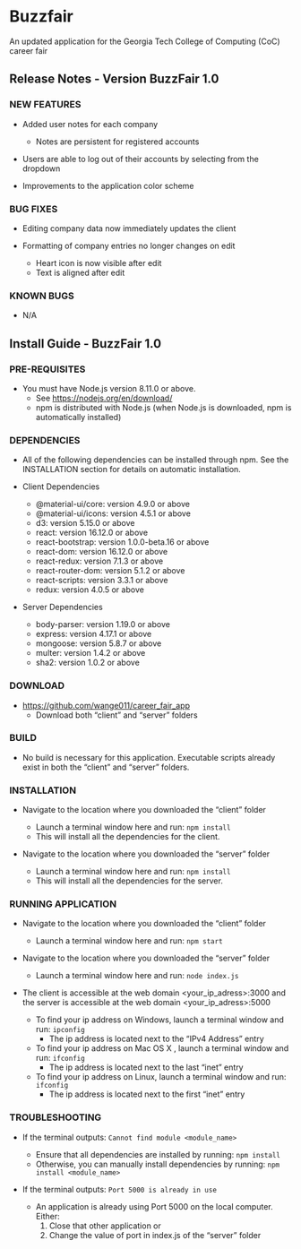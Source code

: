 # Buzzfair

An updated application for the Georgia Tech College of Computing (CoC) career fair

## Release Notes - Version BuzzFair 1.0
### NEW FEATURES
* Added user notes for each company
	* Notes are persistent for registered accounts

* Users are able to log out of their accounts by selecting from the dropdown

* Improvements to the application color scheme
### BUG FIXES
* Editing company data now immediately updates the client

* Formatting of company entries no longer changes on edit
	* Heart icon is now visible after edit
	* Text is aligned after edit
### KNOWN BUGS
* N/A

## Install Guide - BuzzFair 1.0
### PRE-REQUISITES
* You must have Node.js version 8.11.0 or above. 
	* See https://nodejs.org/en/download/ 
	* npm is distributed with Node.js (when Node.js is downloaded, npm is automatically installed)
### DEPENDENCIES
* All of the following dependencies can be installed through npm. See the INSTALLATION section for details on automatic installation.

* Client Dependencies
	* @material-ui/core: version 4.9.0 or above
	* @material-ui/icons: version 4.5.1 or above
	* d3: version 5.15.0 or above
	* react: version 16.12.0 or above
	* react-bootstrap: version 1.0.0-beta.16 or above
	* react-dom: version 16.12.0 or above
	* react-redux: version 7.1.3 or above
	* react-router-dom: version 5.1.2 or above
	* react-scripts: version 3.3.1 or above
	* redux: version 4.0.5 or above
* Server Dependencies
	* body-parser: version 1.19.0 or above
	* express: version 4.17.1 or above
	* mongoose: version 5.8.7 or above
	* multer: version 1.4.2 or above
	* sha2: version 1.0.2 or above
### DOWNLOAD
* https://github.com/wange011/career_fair_app
	* Download both “client” and “server” folders
### BUILD
* No build is necessary for this application. Executable scripts already exist in both the “client” and “server” folders.

### INSTALLATION
* Navigate to the location where you downloaded the “client” folder
	* Launch a terminal window here and run: `npm install`
	* This will install all the dependencies for the client.

* Navigate to the location where you downloaded the “server” folder
	* Launch a terminal window here and run: `npm install`
	* This will install all the dependencies for the server.
### RUNNING APPLICATION
* Navigate to the location where you downloaded the “client” folder
	* Launch a terminal window here and run: `npm start`

* Navigate to the location where you downloaded the “server” folder
	* Launch a terminal window here and run: `node index.js`

* The client is accessible at the web domain <your_ip_adress>:3000 and the server is accessible at the web domain <your_ip_adress>:5000
	* To find your ip address on Windows, launch a terminal window and run: `ipconfig`
		* The ip address is located next to the “IPv4 Address” entry 
	* To find your ip address on Mac OS X , launch a terminal window and run: `ifconfig`
		* The ip address is located next to the last “inet” entry 
	* To find your ip address on Linux, launch a terminal window and run: `ifconfig`
		* The ip address is located next to the first “inet” entry 
### TROUBLESHOOTING
* If the terminal outputs: `Cannot find module <module_name>`
	* Ensure that all dependencies are installed by running: `npm install`
	* Otherwise, you can manually install dependencies by running: `npm install <module_name>`

* If the terminal outputs: `Port 5000 is already in use`
	* An application is already using Port 5000 on the local computer. Either:
		1. Close that other application
		or
		2. Change the value of port in index.js of the “server” folder 



